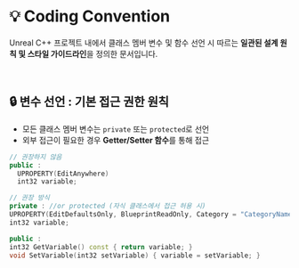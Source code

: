 # 💡 Coding Convention
Unreal C++ 프로젝트 내에서 클래스 멤버 변수 및 함수 선언 시 따르는 **일관된 설계 원칙 및 스타일 가이드라인**을 정의한 문서입니다.

<br>

## 🔒 변수 선언 : 기본 접근 권한 원칙
- 모든 클래스 멤버 변수는 `private` 또는 `protected`로 선언
- 외부 접근이 필요한 경우 **Getter/Setter 함수**를 통해 접근

```cpp
// 권장하지 않음
public :
  UPROPERTY(EditAnywhere)
  int32 variable;

// 권장 방식
private : //or protected (자식 클래스에서 접근 허용 시)
UPROPERTY(EditDefaultsOnly, BlueprintReadOnly, Category = "CategoryName", meta = (AllowPrivateAccess = "true"))
int32 variable;

public :
int32 GetVariable() const { return variable; }
void SetVariable(int32 setVariable) { variable = setVariable; }
